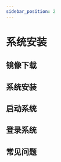 ```yaml
---
sidebar_position: 2
---
```


# 系统安装

<!-- 本文档将介绍如何把安卓镜像安装到 xxx -->

## 镜像下载

<!-- 请到[资源下载汇总] 下载对应的镜像文件。 -->

## 系统安装

<!-- 如果能从 microSD 卡或者 板载 EMMC 启动，同时列出来，用table 分开 -->

## 启动系统

<!-- 如果能从 microSD 卡或者 板载 EMMC 启动，同时列出来，用table 分开 -->

## 登录系统

## 常见问题
